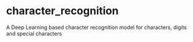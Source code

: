 # character_recognition
A Deep Learning based character recognition model for characters, digits and special characters
